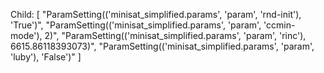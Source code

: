 Child: 
[
"ParamSetting(('minisat_simplified.params', 'param', 'rnd-init'), 'True')",
"ParamSetting(('minisat_simplified.params', 'param', 'ccmin-mode'), 2)",
"ParamSetting(('minisat_simplified.params', 'param', 'rinc'), 6615.86118393073)",
"ParamSetting(('minisat_simplified.params', 'param', 'luby'), 'False')"
]